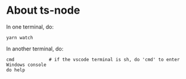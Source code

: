# About ts-node

In one terminal, do:

``` shell
yarn watch
```

In another terminal, do:

``` shell
cmd             # if the vscode terminal is sh, do 'cmd' to enter Windows console
do help
```

